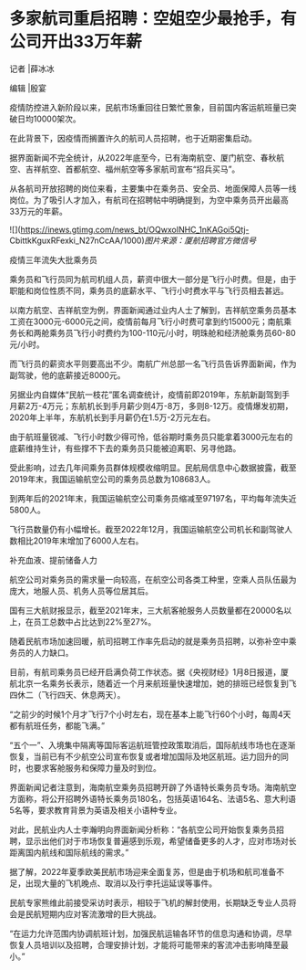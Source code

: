 # 多家航司重启招聘：空姐空少最抢手，有公司开出33万年薪

记者 |薛冰冰

编辑 |殷宴

疫情防控进入新阶段以来，民航市场重回往日繁忙景象，目前国内客运航班量已突破日均10000架次。

在此背景下，因疫情而搁置许久的航司人员招聘，也于近期密集启动。

据界面新闻不完全统计，从2022年底至今，已有海南航空、厦门航空、春秋航空、吉祥航空、首都航空、福州航空等多家航司宣布“招兵买马”。

从各航司开放招聘的岗位来看，主要集中在乘务员、安全员、地面保障人员等一线岗位。为了吸引人才加入，有航司在招聘帖中明确提到，为空中乘务员开出最高33万元的年薪。

![](https://inews.gtimg.com/news_bt/OQwxoINHC_1nKAGoi5Qtj-
CbittkKguxRFexki_N27nCcAA/1000)_图片来源：厦航招聘官方微信号_

疫情三年流失大批乘务员

乘务员和飞行员同为航司机组人员，薪资中很大一部分是飞行小时费。但是，由于职能和岗位性质不同，乘务员的底薪水平、飞行小时费水平与飞行员相去甚远。

以南方航空、吉祥航空为例，界面新闻通过业内人士了解到，吉祥航空乘务员基本工资在3000元-6000元之间，疫情前每月飞行小时费可拿到约15000元；南航乘务长和两舱乘务员飞行小时费约为100-110元/小时，明珠舱和经济舱乘务员60-80元/小时。

而飞行员的薪资水平则要高出不少。南航广州总部一名飞行员告诉界面新闻，作为副驾驶，他的底薪接近8000元。

另据业内自媒体“民航一枝花”匿名调查统计，疫情前即2019年，东航新副驾到手月薪2万-4万元；东航机长到手月薪少则4万-8万，多则8-12万。疫情爆发初期，2020年上半年，东航机长到手月薪仍在1.5万-2万元左右。

由于航班量锐减、飞行小时数少得可怜，低谷期时乘务员只能拿着3000元左右的底薪维持生计，有些撑不下去的乘务员只能被迫离职、另寻他路。

受此影响，过去几年间乘务员群体规模收缩明显。民航局信息中心数据披露，截至2019年末，我国运输航空公司的乘务员总数为108683人。

到两年后的2021年末，我国运输航空公司乘务员缩减至97197名，平均每年流失近5800人。

飞行员数量仍有小幅增长。截至2022年12月，我国运输航空公司机长和副驾驶人数相比2019年末增加了6000人左右。

补充血液、提前储备人力

航空公司对乘务员的需求量一向较高，在航空公司各类工种里，空乘人员队伍最为庞大，地服人员、机务人员等位居其后。

国有三大航财报显示，截至2021年末，三大航客舱服务人员数量都在20000名以上，在员工总数中占比达到22%至27%。

随着民航市场加速回暖，航司招聘工作率先启动的就是乘务员招聘，以弥补空中乘务员的人力缺口。

目前，有航司乘务员已经开启满负荷工作状态。据《央视财经》1月8日报道，厦航北京一名乘务长表示，随着近一个月来航班量快速增加，她的排班已经恢复到飞四休二（飞行四天、休息两天）。

“之前少的时候1个月才飞行7个小时左右，现在基本上能飞行60个小时，每周4天都有航班任务，都能飞满。”

“五个一”、入境集中隔离等国际客运航班管控政策取消后，国际航线市场也在逐渐恢复，当前已有不少航空公司宣布恢复或者增加国际及地区航班。运力回升的同时，也要求客舱服务和保障力量及时到位。

界面新闻记者注意到，海南航空乘务员招聘开辟了外语特长乘务员专场。海南航空方面称，将公开招聘外语特长乘务员180名，包括英语164名、法语5名、意大利语5名等，要求教育背景为英语及相关小语种专业。

对此，民航业内人士李瀚明向界面新闻分析称：“各航空公司开始恢复乘务员招聘，显示出他们对于市场恢复普遍感到乐观，希望储备更多的人才，应对市场对长距离国内航线和国际航线的需求。”

据了解，2022年夏季欧美民航市场迎来全面复苏，但是由于机场和航司准备不足，出现大量的飞机晚点、取消以及行李托运延误等事件。

民航专家熊维此前接受采访时表示，相较于飞机的解封使用，长期缺乏专业人员将会是民航短期内应对客流激增的巨大挑战。

“在运力允许范围内协调航班计划，加强民航运输各环节的信息沟通和协调，尽早恢复人员培训以及招聘，合理安排计划，才能将可能带来的客流冲击影响降至最小。”

